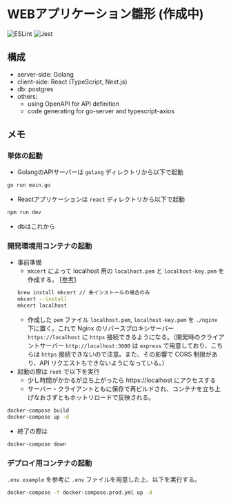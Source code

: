 # WEBアプリケーション雛形 (作成中)
![ESLint](https://github.com/yokotani92/my-app/workflows/ESLint/badge.svg)
![Jest](https://github.com/yokotani92/my-app/workflows/Jest/badge.svg)

## 構成
- server-side: Golang
- client-side: React (TypeScript, Next.js)
- db: postgres
- others:
  - using OpenAPI for API definition
  - code generating for go-server and typescript-axios

## メモ
### 単体の起動
- GolangのAPIサーバーは `golang` ディレクトリから以下で起動
```bash
go run main.go
```
- Reactアプリケーションは `react` ディレクトリから以下で起動
```bash
npm run dev
```
- dbはこれから

### 開発環境用コンテナの起動
- 事前準備
  - `mkcert` によって localhost 用の `localhost.pem` と `localhost-key.pem` を作成する。 [[参考](https://qiita.com/rkunihiro/items/530b5dc685bd3bff2082)]
  ```bash
  brew install mkcert // 未インストールの場合のみ
  mkcert --install
  mkcert localhost
  ```
  - 作成した `pem` ファイル `localhost.pem`, `localhost-key.pem` を `./nginx` 下に置く。これで Nginx のリバースプロキシサーバー `https://localhost` に `https` 接続できるようになる。（開発時のクライアントサーバー `http://localhost:3000` は `express` で用意しており、こちらは `https` 接続できないので注意。また、その影響で CORS 制限があり、API リクエストもできないようになっている。）
- 起動の際は `root` で以下を実行
  - 少し時間がかかるが立ち上がったら https://localhost にアクセスする
  - サーバー・クライアントともに保存で再ビルドされ、コンテナを立ち上げなおさずともホットリロードで反映される。
```bash
docker-compose build
docker-compose up -d
```

- 終了の際は
```bash
docker-compose down
```

### デプロイ用コンテナの起動
`.env.example` を参考に `.env` ファイルを用意した上、以下を実行する。
```bash
docker-compose -f docker-compose.prod.yml up -d
```